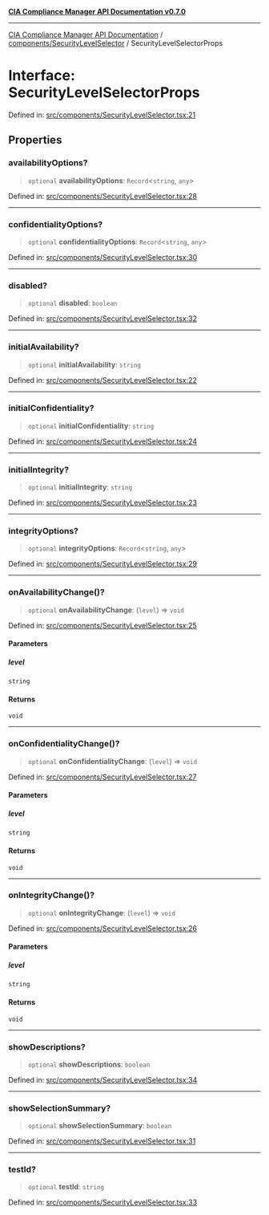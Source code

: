 [**CIA Compliance Manager API Documentation v0.7.0**](../../../README.md)

***

[CIA Compliance Manager API Documentation](../../../modules.md) / [components/SecurityLevelSelector](../README.md) / SecurityLevelSelectorProps

# Interface: SecurityLevelSelectorProps

Defined in: [src/components/SecurityLevelSelector.tsx:21](https://github.com/Hack23/cia-compliance-manager/blob/a904e43458f81faf7066f9da9fc149cc9f6e236d/src/components/SecurityLevelSelector.tsx#L21)

## Properties

### availabilityOptions?

> `optional` **availabilityOptions**: `Record`\<`string`, `any`\>

Defined in: [src/components/SecurityLevelSelector.tsx:28](https://github.com/Hack23/cia-compliance-manager/blob/a904e43458f81faf7066f9da9fc149cc9f6e236d/src/components/SecurityLevelSelector.tsx#L28)

***

### confidentialityOptions?

> `optional` **confidentialityOptions**: `Record`\<`string`, `any`\>

Defined in: [src/components/SecurityLevelSelector.tsx:30](https://github.com/Hack23/cia-compliance-manager/blob/a904e43458f81faf7066f9da9fc149cc9f6e236d/src/components/SecurityLevelSelector.tsx#L30)

***

### disabled?

> `optional` **disabled**: `boolean`

Defined in: [src/components/SecurityLevelSelector.tsx:32](https://github.com/Hack23/cia-compliance-manager/blob/a904e43458f81faf7066f9da9fc149cc9f6e236d/src/components/SecurityLevelSelector.tsx#L32)

***

### initialAvailability?

> `optional` **initialAvailability**: `string`

Defined in: [src/components/SecurityLevelSelector.tsx:22](https://github.com/Hack23/cia-compliance-manager/blob/a904e43458f81faf7066f9da9fc149cc9f6e236d/src/components/SecurityLevelSelector.tsx#L22)

***

### initialConfidentiality?

> `optional` **initialConfidentiality**: `string`

Defined in: [src/components/SecurityLevelSelector.tsx:24](https://github.com/Hack23/cia-compliance-manager/blob/a904e43458f81faf7066f9da9fc149cc9f6e236d/src/components/SecurityLevelSelector.tsx#L24)

***

### initialIntegrity?

> `optional` **initialIntegrity**: `string`

Defined in: [src/components/SecurityLevelSelector.tsx:23](https://github.com/Hack23/cia-compliance-manager/blob/a904e43458f81faf7066f9da9fc149cc9f6e236d/src/components/SecurityLevelSelector.tsx#L23)

***

### integrityOptions?

> `optional` **integrityOptions**: `Record`\<`string`, `any`\>

Defined in: [src/components/SecurityLevelSelector.tsx:29](https://github.com/Hack23/cia-compliance-manager/blob/a904e43458f81faf7066f9da9fc149cc9f6e236d/src/components/SecurityLevelSelector.tsx#L29)

***

### onAvailabilityChange()?

> `optional` **onAvailabilityChange**: (`level`) => `void`

Defined in: [src/components/SecurityLevelSelector.tsx:25](https://github.com/Hack23/cia-compliance-manager/blob/a904e43458f81faf7066f9da9fc149cc9f6e236d/src/components/SecurityLevelSelector.tsx#L25)

#### Parameters

##### level

`string`

#### Returns

`void`

***

### onConfidentialityChange()?

> `optional` **onConfidentialityChange**: (`level`) => `void`

Defined in: [src/components/SecurityLevelSelector.tsx:27](https://github.com/Hack23/cia-compliance-manager/blob/a904e43458f81faf7066f9da9fc149cc9f6e236d/src/components/SecurityLevelSelector.tsx#L27)

#### Parameters

##### level

`string`

#### Returns

`void`

***

### onIntegrityChange()?

> `optional` **onIntegrityChange**: (`level`) => `void`

Defined in: [src/components/SecurityLevelSelector.tsx:26](https://github.com/Hack23/cia-compliance-manager/blob/a904e43458f81faf7066f9da9fc149cc9f6e236d/src/components/SecurityLevelSelector.tsx#L26)

#### Parameters

##### level

`string`

#### Returns

`void`

***

### showDescriptions?

> `optional` **showDescriptions**: `boolean`

Defined in: [src/components/SecurityLevelSelector.tsx:34](https://github.com/Hack23/cia-compliance-manager/blob/a904e43458f81faf7066f9da9fc149cc9f6e236d/src/components/SecurityLevelSelector.tsx#L34)

***

### showSelectionSummary?

> `optional` **showSelectionSummary**: `boolean`

Defined in: [src/components/SecurityLevelSelector.tsx:31](https://github.com/Hack23/cia-compliance-manager/blob/a904e43458f81faf7066f9da9fc149cc9f6e236d/src/components/SecurityLevelSelector.tsx#L31)

***

### testId?

> `optional` **testId**: `string`

Defined in: [src/components/SecurityLevelSelector.tsx:33](https://github.com/Hack23/cia-compliance-manager/blob/a904e43458f81faf7066f9da9fc149cc9f6e236d/src/components/SecurityLevelSelector.tsx#L33)
